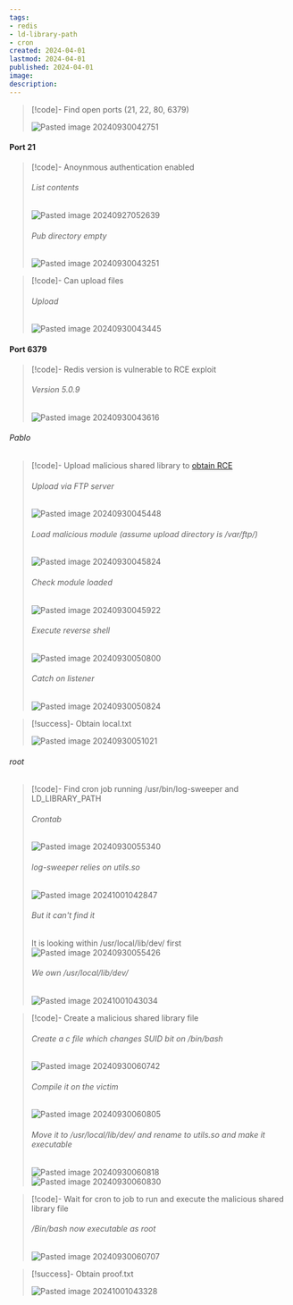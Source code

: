 ```yaml
---
tags:
- redis
- ld-library-path
- cron
created: 2024-04-01
lastmod: 2024-04-01
published: 2024-04-01
image:
description: 
---
```


>[!code]- Find open ports (21, 22, 80, 6379)
>
>![Pasted image 20240930042751](Images/Pasted%20image%2020240930042751.png)
#### Port 21

>[!code]- Anoynmous authentication enabled
>###### List contents
>![Pasted image 20240927052639](Images/Pasted%20image%2020240927052639.png)
>###### Pub directory empty
>![Pasted image 20240930043251](Images/Pasted%20image%2020240930043251.png)

>[!code]- Can upload files
>###### Upload
>![Pasted image 20240930043445](Images/Pasted%20image%2020240930043445.png)
#### Port 6379

>[!code]- Redis version is vulnerable to RCE exploit
>###### Version 5.0.9
>![Pasted image 20240930043616](Images/Pasted%20image%2020240930043616.png)
###### Pablo

>[!code]- Upload malicious shared library to [obtain RCE](https://book.hacktricks.xyz/network-services-pentesting/6379-pentesting-redis)
>###### Upload via FTP server
>![Pasted image 20240930045448](Images/Pasted%20image%2020240930045448.png)
>###### Load malicious module (assume upload directory is /var/ftp/)
>![Pasted image 20240930045824](Images/Pasted%20image%2020240930045824.png)
>###### Check module loaded
>![Pasted image 20240930045922](Images/Pasted%20image%2020240930045922.png)
>###### Execute reverse shell
>![Pasted image 20240930050800](Images/Pasted%20image%2020240930050800.png)
>###### Catch on listener
>![Pasted image 20240930050824](Images/Pasted%20image%2020240930050824.png)

>[!success]- Obtain local.txt
>
>![Pasted image 20240930051021](Images/Pasted%20image%2020240930051021.png)

###### root

>[!code]- Find cron job running /usr/bin/log-sweeper and LD_LIBRARY_PATH
>###### Crontab
>![Pasted image 20240930055340](Images/Pasted%20image%2020240930055340.png)
>###### log-sweeper relies on utils.so
>![Pasted image 20241001042847](Images/Pasted%20image%2020241001042847.png)
>###### But it can't find it
>It is looking within /usr/local/lib/dev/ first
>![Pasted image 20240930055426](Images/Pasted%20image%2020240930055426.png)
>###### We own /usr/local/lib/dev/
>![Pasted image 20241001043034](Images/Pasted%20image%2020241001043034.png)

>[!code]- Create a malicious shared library file
>###### Create a c file which changes SUID bit on /bin/bash
>![Pasted image 20240930060742](Images/Pasted%20image%2020240930060742.png)
>###### Compile it on the victim
>![Pasted image 20240930060805](Images/Pasted%20image%2020240930060805.png)
>###### Move it to /usr/local/lib/dev/ and rename to utils.so and make it executable
>![Pasted image 20240930060818](Images/Pasted%20image%2020240930060818.png)
>![Pasted image 20240930060830](Images/Pasted%20image%2020240930060830.png)

>[!code]- Wait for cron to job to run and execute the malicious shared library file
>###### /Bin/bash now executable as root
>![Pasted image 20240930060707](Images/Pasted%20image%2020240930060707.png)

>[!success]- Obtain proof.txt
>
>![Pasted image 20241001043328](Images/Pasted%20image%2020241001043328.png)

